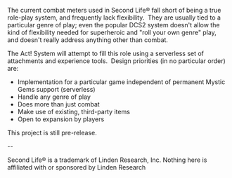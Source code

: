 The current combat meters used in Second Life® fall short of being a true role-play system, and frequently lack flexibility.  
They are usually tied to a particular genre of play; even the popular DCS2 system doesn't allow the kind of flexibility 
needed for superheroic and "roll your own genre" play, and doesn't really address anything other than combat.

The Act! System will attempt to fill this role using a serverless set of attachments and experience tools.  Design priorities 
(in no particular order) are:

* Implementation for a particular game independent of permanent Mystic Gems support (serverless)
* Handle any genre of play
* Does more than just combat
* Make use of existing, third-party items
* Open to expansion by players

This project is still pre-release.

--

Second Life® is a trademark of Linden Research, Inc. Nothing here is affiliated with or sponsored by Linden Research
